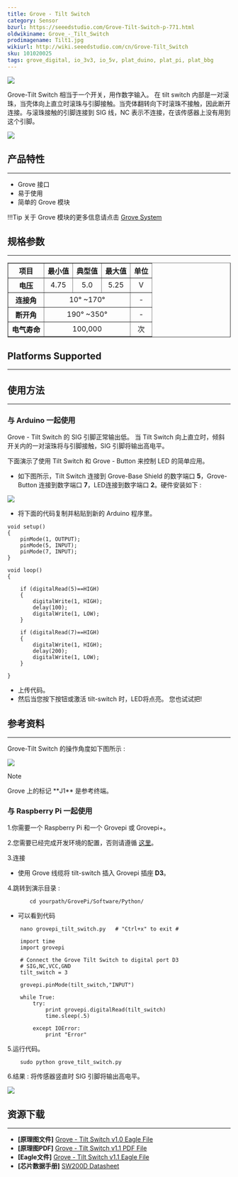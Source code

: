 ```yaml
---
title: Grove - Tilt Switch
category: Sensor
bzurl: https://seeedstudio.com/Grove-Tilt-Switch-p-771.html
oldwikiname: Grove_-_Tilt_Switch
prodimagename: Tilt1.jpg
wikiurl: http://wiki.seeedstudio.com/cn/Grove-Tilt_Switch
sku: 101020025
tags: grove_digital, io_3v3, io_5v, plat_duino, plat_pi, plat_bbg
---
```


![](https://raw.githubusercontent.com/SeeedDocument/Grove-Tilt_Switch/master/img/Tilt1.jpg)

Grove-Tilt Switch 相当于一个开关，用作数字输入。 在 tilt switch 内部是一对滚珠，当壳体向上直立时滚珠与引脚接触。当壳体翻转向下时滚珠不接触，因此断开连接。与滚珠接触的引脚连接到 SIG 线，NC 表示不连接，在该传感器上没有用到这个引脚。

[![](https://github.com/SeeedDocument/wiki_chinese/raw/master/docs/images/click_to_buy.PNG)](https://item.taobao.com/item.htm?spm=a230r.1.14.15.156ac3aD5feFp&id=45477183101&ns=1&abbucket=1#detail)

## 产品特性
--------

-   Grove 接口
-   易于使用
-   简单的 Grove 模块

!!!Tip
    关于 Grove 模块的更多信息请点击 [Grove System](http://wiki.seeedstudio.com/cn/Grove_System/)

## 规格参数
--------------

<table border="1" cellspacing="0" width="80%">
<tr>
<th scope="col">
项目
</th>
<th scope="col">
最小值
</th>
<th scope="col">
典型值
</th>
<th scope="col">
最大值
</th>
<th scope="col">
单位
</th>
</tr>
<tr align="center">
<th scope="row">
电压
</th>
<td>
4.75
</td>
<td>
5.0
</td>
<td>
5.25
</td>
<td>
V
</td>
</tr>
<tr align="center">
<th scope="row">
连接角
</th>
<td colspan="3">
10° ~170°
</td>
<td>
-
</td>
</tr>
<tr align="center">
<th scope="row">
断开角
</th>
<td colspan="3">
190° ~350°
</td>
<td>
-
</td>
</tr>
<tr align="center">
<th scope="row">
电气寿命
</th>
<td colspan="3">
100,000
</td>
<td>
次
</td>
</tr>
</table>

## Platforms Supported
-------------------

## 使用方法
-----

### 与 Arduino 一起使用

Grove - Tilt Switch 的 SIG 引脚正常输出低。 当 Tilt Switch 向上直立时，倾斜开关内的一对滚珠将与引脚接触，SIG 引脚将输出高电平。

下面演示了使用 Tilt Switch 和 Grove - Button 来控制 LED 的简单应用。

-   如下图所示，Tilt Switch 连接到 Grove-Base Shield 的数字端口 **5**，Grove-Button 连接到数字端口 **7**，LED连接到数字端口 **2**。硬件安装如下 :

![](https://raw.githubusercontent.com/SeeedDocument/Grove-Tilt_Switch/master/img/Digitalv1.0b.jpg)

-   将下面的代码复制并粘贴到新的 Arduino 程序里。

```
void setup()
{
    pinMode(1, OUTPUT);
    pinMode(5, INPUT);
    pinMode(7, INPUT);
}

void loop()
{

    if (digitalRead(5)==HIGH)
    {
        digitalWrite(1, HIGH);
        delay(100);
        digitalWrite(1, LOW);
    }

    if (digitalRead(7)==HIGH)
    {
        digitalWrite(1, HIGH);
        delay(200);
        digitalWrite(1, LOW);
    }

}
```

-   上传代码。
-   然后当您按下按钮或激活 tilt-switch 时，LED将点亮。 您也试试把!

## 参考资料
---------

Grove-Tilt Switch 的操作角度如下图所示 :

![](https://raw.githubusercontent.com/SeeedDocument/Grove-Tilt_Switch/master/img/Tilt_Switch_Operate.jpg)

<div class="admonition note">
<p class="admonition-title">Note</p>
Grove 上的标记 **J1** 是参考终端。
</div>

### 与 Raspberry Pi 一起使用

1.你需要一个 Raspberry Pi 和一个 Grovepi 或 Grovepi+。

2.您需要已经完成开发环境的配置，否则请遵循 [这里](/GrovePiPlus)。

3.连接

-   使用 Grove 线缆将 tilt-switch 插入 Grovepi 插座 **D3**。

4.跳转到演示目录 :
```
       cd yourpath/GrovePi/Software/Python/
```
-   可以看到代码
```
    nano grovepi_tilt_switch.py   # "Ctrl+x" to exit #
```
```
    import time
    import grovepi

    # Connect the Grove Tilt Switch to digital port D3
    # SIG,NC,VCC,GND
    tilt_switch = 3

    grovepi.pinMode(tilt_switch,"INPUT")

    while True:
        try:
            print grovepi.digitalRead(tilt_switch)
            time.sleep(.5)

        except IOError:
            print "Error"
```

5.运行代码。
```
    sudo python grove_tilt_switch.py
```

6.结果 : 将传感器竖直时 SIG 引脚将输出高电平。

![](https://raw.githubusercontent.com/SeeedDocument/Grove-Tilt_Switch/master/img/Grovepi_tilt_Switch_00.png)

## 资源下载
---------

-   **[原理图文件]** [Grove - Tilt Switch v1.0 Eagle File](https://raw.githubusercontent.com/SeeedDocument/Grove-Tilt_Switch/master/res/Grove-Tilt_Switch_v1.0_Source_File.zip)
-   **[原理图PDF]** [Grove - Tilt Switch v1.1 PDF File](https://raw.githubusercontent.com/SeeedDocument/Grove-Tilt_Switch/master/res/Grove-Tilt_Switch_v1.1_PDF_File.pdf)
-   **[Eagle文件]** [Grove - Tilt Switch v1.1 Eagle File](https://raw.githubusercontent.com/SeeedDocument/Grove-Tilt_Switch/master/res/Grove-Tilt_Switch_v1.1_Eagle_File.zip)
-   **[芯片数据手册]** [SW200D Datasheet](https://raw.githubusercontent.com/SeeedDocument/Grove-Tilt_Switch/master/res/SW200D_datasheet.pdf)


<!-- This Markdown file was created from http://www.seeedstudio.com/wiki/Grove_-_Tilt_Switch -->
